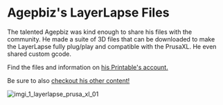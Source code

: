 # Agepbiz's LayerLapse Files

The talented Agepbiz was kind enough to share his files with the community. He made a suite of 3D files that can be downloaded to make the LayerLapse fully plug/play and compatible with the PrusaXL. He even shared custom gcode.
  
Find the files and information on [his Printable's account.](https://www.printables.com/model/1389278-smooth-timelapse-on-the-prusa-xl-layerlapse)

Be sure to also [checkout his other content!](https://www.youtube.com/redirect?event=channel_description&redir_token=QUFFLUhqa2ZtX0hJS05rMXBBd0U2N0sxc1RkVHp2WjJWUXxBQ3Jtc0tsb3lpRHVUbUNGMmZaRks0MXJsUnhKNEFlVXc1UV9oMWhwa0d4MHVaa2RZbXpuYkNsWjRRUFlOQ3AtWDE0d0F3SURRMUVCWng4LTM1UmNKV0JIM21HNVpZeGF1a2FUeTJHVXhfLVNRXzQ4UlJ5cmNYbw&q=https%3A%2F%2Flinktr.ee%2Fagepbiz)

![imgi_1_layerlapse_prusa_xl_01](https://github.com/user-attachments/assets/504696d5-ab72-4f0c-8f8d-6de87ed046ae)
